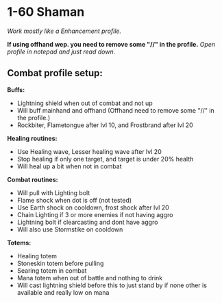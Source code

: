 # 1-60 Shaman
_Work mostly like a Enhancement profile._

**If using offhand wep. you need to remove some "//" in the profile.**  _Open profile in notepad and just read down._

## **Combat profile setup:**

**Buffs:**
- Lightning shield when out of combat and not up
- Will buff mainhand and offhand (Offhand need to remove some "//" in the profile.)
- Rockbiter, Flametongue after lvl 10, and Frostbrand after lvl 20

**Healing routines:**
- Use Healing wave, Lesser healing wave after lvl 20
- Stop healing if only one target, and target is under 20% health
- Will heal up a bit when not in combat

**Combat routines:**
- Will pull with Lighting bolt
- Flame shock when dot is off (not tested)
- Use Earth shock on cooldown, frost shock after lvl 20
- Chain Lighting if 3 or more enemies if not having aggro
- Lightning bolt if clearcasting and dont have aggro
- Will also use Stormstike on cooldown

**Totems:**
- Healing totem
- Stoneskin totem before pulling
- Searing totem in combat
- Mana totem when out of battle and nothing to drink
- Will cast lightning shield before this to just stand by if none other is available and really low on mana
